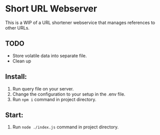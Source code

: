 # Short URL Webserver
This is a WIP of a URL shortener webservice that manages references to other URLs.

## TODO
- Store volatile data into separate file.
- Clean up

## Install:
1. Run query file on your server.
2. Change the configuration to your setup in the .env file.
3. Run `npm i` command in project directory.

## Start:
1. Run `node ./index.js` command in project directory.

